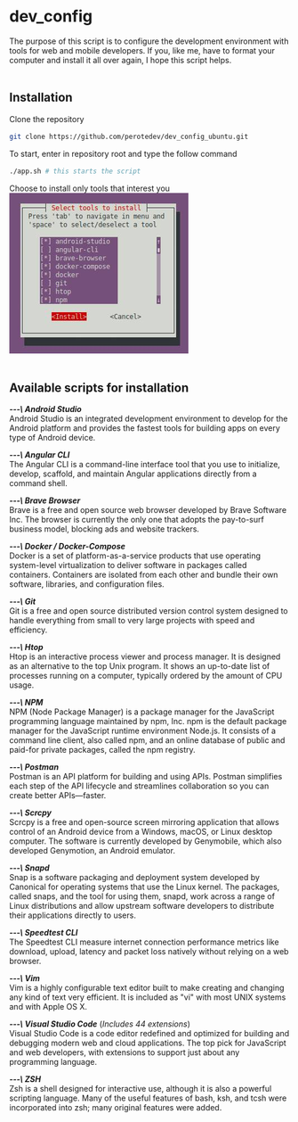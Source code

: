 # dev_config

The purpose of this script is to configure the development environment with tools for web and mobile developers. If you, like me, have to format your computer and install it all over again, I hope this script helps. <br> <br>

## Installation

Clone the repository
```bash
git clone https://github.com/perotedev/dev_config_ubuntu.git
```

To start, enter in  repository root and type the follow command
```bash
./app.sh # this starts the script
```

Choose to install only tools that interest you <br>
<img alt="menu_img" src="./menu_img.jpg"/> <br> <br>


## Available scripts for installation

***---\ Android Studio*** <br>
Android Studio is an integrated development environment to develop for the Android platform and provides the fastest tools for building apps on every type of Android device. <br>

***---\ Angular CLI*** <br>
The Angular CLI is a command-line interface tool that you use to initialize, develop, scaffold, and maintain Angular applications directly from a command shell.

***---\ Brave Browser*** <br>
Brave is a free and open source web browser developed by Brave Software Inc. The browser is currently the only one that adopts the pay-to-surf business model, blocking ads and website trackers.

***---\ Docker / Docker-Compose*** <br>
Docker is a set of platform-as-a-service products that use operating system-level virtualization to deliver software in packages called containers. Containers are isolated from each other and bundle their own software, libraries, and configuration files.

***---\ Git*** <br>
Git is a free and open source distributed version control system designed to handle everything from small to very large projects with speed and efficiency.

***---\ Htop*** <br>
Htop is an interactive process viewer and process manager. It is designed as an alternative to the top Unix program. It shows an up-to-date list of processes running on a computer, typically ordered by the amount of CPU usage.

***---\ NPM*** <br>
NPM (Node Package Manager) is a package manager for the JavaScript programming language maintained by npm, Inc. npm is the default package manager for the JavaScript runtime environment Node.js. It consists of a command line client, also called npm, and an online database of public and paid-for private packages, called the npm registry.

***---\ Postman*** <br>
Postman is an API platform for building and using APIs. Postman simplifies each step of the API lifecycle and streamlines collaboration so you can create better APIs—faster.

***---\ Scrcpy*** <br>
Scrcpy is a free and open-source screen mirroring application that allows control of an Android device from a Windows, macOS, or Linux desktop computer. The software is currently developed by Genymobile, which also developed Genymotion, an Android emulator.

***---\ Snapd*** <br>
Snap is a software packaging and deployment system developed by Canonical for operating systems that use the Linux kernel. The packages, called snaps, and the tool for using them, snapd, work across a range of Linux distributions and allow upstream software developers to distribute their applications directly to users.

***---\ Speedtest CLI*** <br>
The Speedtest CLI measure internet connection performance metrics like download, upload, latency and packet loss natively without relying on a web browser.

***---\ Vim*** <br>
Vim is a highly configurable text editor built to make creating and changing any kind of text very efficient. It is included as "vi" with most UNIX systems and with Apple OS X.

***---\ Visual Studio Code*** (*Includes 44 extensions*) <br>
Visual Studio Code is a code editor redefined and optimized for building and debugging modern web and cloud applications. The top pick for JavaScript and web developers, with extensions to support just about any programming language. 

***---\ ZSH*** <br>
Zsh is a shell designed for interactive use, although it is also a powerful scripting language. Many of the useful features of bash, ksh, and tcsh were incorporated into zsh; many original features were added.

